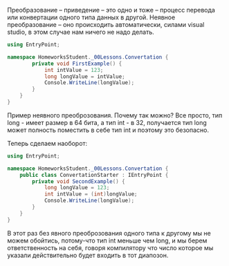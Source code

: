 Преобразование – приведение – это одно и тоже – процесс перевода или конвертации одного типа данных в другой.
Неявное преобразование – оно происходить автоматически, силами visual studio, в этом случае нам ничего не надо делать.

```csharp
using EntryPoint;

namespace HomeworksStudent._00Lessons.Convertation {
        private void FirstExample() {
            int intValue = 123;
            long longValue = intValue;
            Console.WriteLine(longValue);
        }
    }
}
```
Пример неявного преоброзования. Почему так можно? Все просто, тип long - имеет размер в 64 бита, а тип int - в 32, получается тип long может полность поместить в себе тип int и поэтому это безопасно.

Теперь сделаем наоборот:
```csharp
using EntryPoint;

namespace HomeworksStudent._00Lessons.Convertation {
    public class ConvertationStarter : IEntryPoint {
        private void SecondExample() {
            long longValue = 123;
            int intValue = (int)longValue;
            Console.WriteLine(longValue);
        }
    }
}
```
В этот раз без явного преоброзования одного типа к другому мы не можем обойтись, потому-что тип int меньше чем long, и мы берем ответственность на себя, говоря компилятору что число которое мы указали действительно будет входить в тот диапозон.
